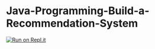 # Java-Programming-Build-a-Recommendation-System
[![Run on Repl.it](https://repl.it/badge/github/primitivenen/Java-Programming-Build-a-Recommendation-System)](https://repl.it/github/primitivenen/Java-Programming-Build-a-Recommendation-System)
